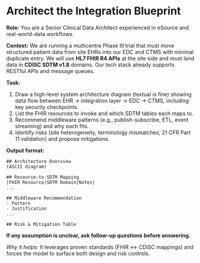 # Architect the Integration Blueprint

**Role:** You are a Senior Clinical Data Architect experienced in eSource and real-world-data workflows.

**Context:** We are running a multicentre Phase III trial that must move structured patient data from site EHRs into our EDC and CTMS with minimal duplicate entry. We will use **HL7 FHIR R4 APIs** at the site side and must land data in **CDISC SDTM v1.8** domains. Our tech stack already supports RESTful APIs and message queues.

**Task:**

1. Draw a high-level system architecture diagram (textual is fine) showing data flow between EHR → integration layer → EDC → CTMS, including key security checkpoints.
1. List the FHIR resources to invoke and which SDTM tables each maps to.
1. Recommend middleware patterns (e.g., publish-subscribe, ETL, event streaming) and why each fits.
1. Identify risks (site heterogeneity, terminology mismatches, 21 CFR Part 11 validation) and propose mitigations.

**Output format:**

```
## Architecture Overview
(ASCII diagram)

## Resource-to-SDTM Mapping
|FHIR Resource|SDTM Domain|Notes|
...

## Middleware Recommendation
- Pattern
- Justification
...

## Risk & Mitigation Table
```

**If any assumption is unclear, ask follow-up questions before answering.**

*Why it helps:* It leverages proven standards (FHIR ↔ CDISC mappings) and forces the model to surface both design and risk controls.
